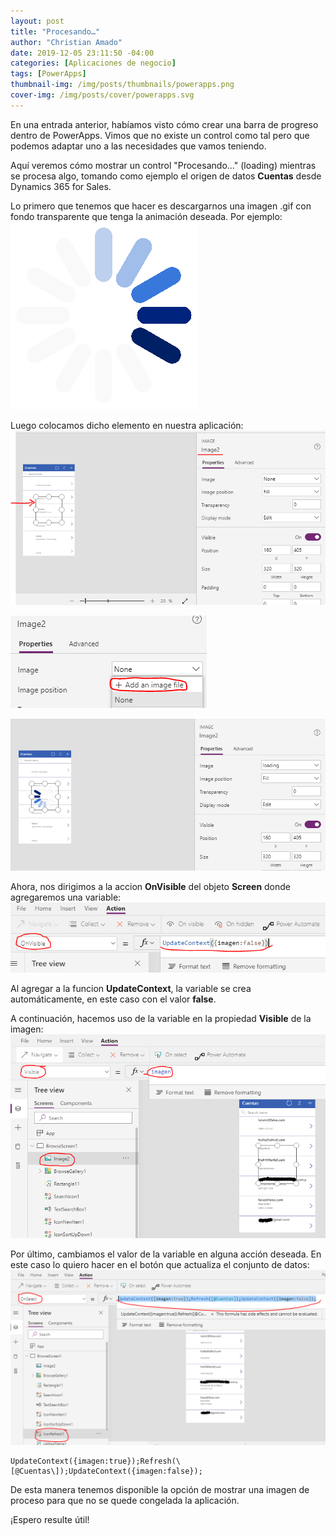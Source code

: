 ```yaml
---
layout: post
title: "Procesando…"
author: "Christian Amado"
date: 2019-12-05 23:11:50 -04:00
categories: [Aplicaciones de negocio]
tags: [PowerApps]
thumbnail-img: /img/posts/thumbnails/powerapps.png
cover-img: /img/posts/cover/powerapps.svg
---
```


En una entrada anterior, habíamos visto cómo crear una barra de progreso dentro de PowerApps. Vimos que no existe un control como tal pero que podemos adaptar uno a las necesidades que vamos teniendo.

Aquí veremos cómo mostrar un control "Procesando..." (loading) mientras se procesa algo, tomando como ejemplo el origen de datos **Cuentas** desde Dynamics 365 for Sales.

<!--more-->

Lo primero que tenemos que hacer es descargarnos una imagen .gif con fondo transparente que tenga la animación deseada. Por ejemplo:  
![](/img/posts/migrated/2019/12/loading.gif)  

Luego colocamos dicho elemento en nuestra aplicación:  
![](/img/posts/migrated/2019/12/1-4.png)  

![](/img/posts/migrated/2019/12/2-4.png)  

![](/img/posts/migrated/2019/12/3-4.png)  

Ahora, nos dirigimos a la accion **OnVisible** del objeto **Screen** donde agregaremos una variable:  
![](/img/posts/migrated/2019/12/4-3.png)   

Al agregar a la funcion **UpdateContext**, la variable se crea automáticamente, en este caso con el valor **false**.

A continuación, hacemos uso de la variable en la propiedad **Visible** de la imagen:  
![](/img/posts/migrated/2019/12/5-1.png)  

Por último, cambiamos el valor de la variable en alguna acción deseada. En este caso lo quiero hacer en el botón que actualiza el conjunto de datos:  
![](/img/posts/migrated/2019/12/6-1.png)  
```
UpdateContext({imagen:true});Refresh(\[@Cuentas\]);UpdateContext({imagen:false});
```
De esta manera tenemos disponible la opción de mostrar una imagen de proceso para que no se quede congelada la aplicación.

¡Espero resulte útil!